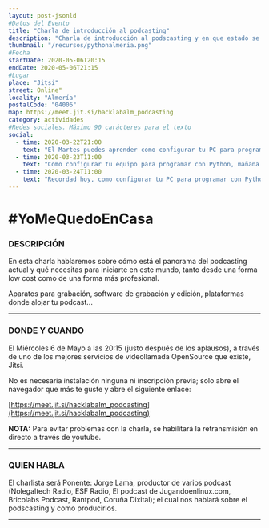 ```yaml
---
layout: post-jsonld
#Datos del Evento
title: "Charla de introducción al podcasting"
description: "Charla de introducción al podscasting y en que estado se encuetra actualmente"
thumbnail: "/recursos/pythonalmeria.png"
#Fecha
startDate: 2020-05-06T20:15
endDate: 2020-05-06T21:15
#Lugar
place: "Jitsi"
street: Online"
locality: "Almería"
postalCode: "04006"
map: https://meet.jit.si/hacklabalm_podcasting
category: actividades
#Redes sociales. Máximo 90 carácteres para el texto
social:
  - time: 2020-03-22T21:00
    text: "El Martes puedes aprender como configurar tu PC para programar con Python"
  - time: 2020-03-23T11:00
    text: "Como configurar tu equipo para programar con Python, mañana a las 19:00"	
  - time: 2020-03-24T11:00
    text: "Recordad hoy, como configurar tu PC para programar con Python"
---
```


# #YoMeQuedoEnCasa

### DESCRIPCIÓN

En esta charla hablaremos sobre cómo está el panorama del podcasting actual y qué necesitas para iniciarte en este mundo, tanto desde una forma low cost como de una forma más profesional.

Aparatos para grabación, software de grabación y edición, plataformas donde alojar tu podcast...

---

### DONDE Y CUANDO

El Miércoles 6 de Mayo a las 20:15 (justo después de los aplausos), a través de uno de los mejores servicios de videollamada OpenSource que existe, Jitsi.

No es necesaria instalación ninguna ni inscripción previa; solo abre el navegador que más te guste y abre el siguiente enlace:

[https://meet.jit.si/hacklabalm_podcasting](https://meet.jit.si/hacklabalm_podcasting)

**NOTA:** Para evitar problemas con la charla, se habilitará la retransmisión en directo a través de youtube.

---

### QUIEN HABLA

El charlista será Ponente: Jorge Lama, productor de varios podcast (Nolegaltech Radio, ESF Radio, El podcast de Jugandoenlinux.com, Bricolabs Podcast, Rantpod, Coruña Dixital); el cual nos hablará sobre el podscasting y como producirlos.

---
